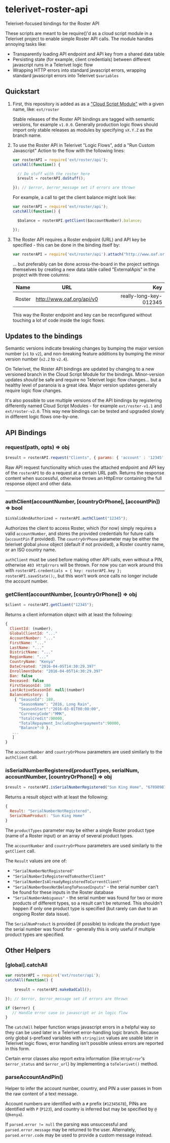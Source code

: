 # telerivet-roster-api

Telerivet-focused bindings for the Roster API

These scripts are meant to be require()'d as a cloud script module in a Telerivet project to enable simple Roster API calls.  The module handles annoying tasks like:

* Transparently loading API endpoint and API key from a shared data table
* Persisting state (for example, client credentials) between different javascript runs in a Telerivet logic flow
* Wrapping HTTP errors into standard javascript errors, wrapping standard javascript errors into Telerivet `$variables`

## Quickstart

1.  First, this repository is added as as a ["Cloud Script Module"](https://telerivet.com/dashboard/a/add_script_module) with a given name, like: `ext/roster`

    Stable releases of the Roster API bindings are tagged with semantic versions, for example `v1.0.0`.  Generally production 
    logic flows should import only stable releases as modules by specifying `vX.Y.Z` as the branch name.
    
1.  To use the Roster API in Telerivet "Logic Flows", add a "Run Custom Javascript" Action to the flow with the following lines:

    ```javascript
    var rosterAPI = require('ext/roster/api');
    catchAll(function() {

      // Do stuff with the roster here
      $result = rosterAPI.doStuff();

    }); // $error, $error_message set if errors are thrown
    ```

    For example, a call to get the client balance might look like:

    ```javascript
    var rosterAPI = require('ext/roster/api');
    catchAll(function() {

      $balance = rosterAPI.getClient($accountNumber).balance;

    });
    ```

1.  The Roster API requires a Roster endpoint (URL) and API key be specified - this can be done in the binding itself by:

    ```javascript
    var rosterAPI = require('ext/roster/api').attach("http://www.oaf.org/api/v0", "really-long-key-012345");
    ```
    
    ... but preferably can be done across-the-board in the project settings themselves by creating a new data table called "ExternalApis" in the project with three columns:
    
    | Name | URL | Key |
    | ------------- |:-------------:| -----:|
    | Roster | http://www.oaf.org/api/v0 | really-long-key-012345 |
    
    This way the Roster endpoint and key can be reconfigured without touching a lot of code inside the logic flows.

## Updates to the bindings

Semantic versions indicate breaking changes by bumping the major version number (`v1` to `v2`), and non-breaking feature additions by bumping the minor version number (`v2.2` to `v2.4`).

On Telerivet, the Roster API bindings are updated by changing to a new versioned branch in the Cloud Script Module for the bindings.  Minor-version updates *should* be safe and require no Telerivet logic flow changes... but a healthy level of paranoia is a great idea.  Major version updates generally require logic flow changes.

It's also possible to use multiple versions of the API bindings by registering differently named Cloud Script Modules - for example `ext/roster-v1.1` and `ext/roster-v2.0`.  This way new bindings can be tested and upgraded slowly in different logic flows one-by-one.

## API Bindings

### request(path, opts) => obj

```javascript
$result = rosterAPI.request("Clients", { params: { 'account' : '12345' } });
```

Raw API request functionality which uses the attached endpoint and API key of the `rosterAPI` to do a request at a certain URL path.  Returns the response content when successful, otherwise throws an HttpError containing the full response object and other data.

------

### authClient(accountNumber, [countryOrPhone], [accountPin]) => bool

```javascript
$isValidAndAuthorized = rosterAPI.authClient("12345");
```

Authorizes the client to access Roster, which (for now) simply requires a valid `accountNumber`, and stores the provided credentials for future calls (`accountPin` if provided).  The `countryOrPhone` parameter may be either the telerivet global `phone` object (default if not provided), a Roster country name, or an ISO country name.

`authClient` must be used before making other API calls, even without a PIN, otherwise `403 HttpErrors` will be thrown.  For now you can work around this with `rosterAPI.credentials = { key: rosterAPI.key }; rosterAPI.saveState();`, but this won't work once calls no longer include the account number.

### getClient(accountNumber, [countryOrPhone]) => obj

```javascript
$client = rosterAPI.getClient("12345");
```

Returns a client information object with at least the following:

```javascript
{
  ClientId: (number),
  GlobalClientId: "..."
  AccountNumber: "..."
  FirstName: "..."
  LastName: "..."
  DistrictName: "..."
  RegionName: "..."
  CountryName: "Kenya"
  DateCreated: "2016-04-05T14:30:29.397"
  EnrollmentDate: "2016-04-05T14:30:29.397"
  Ban: false
  Deceased: false
  FirstSeasonId: 180
  LastActiveSeasonId: null|(number)
  BalanceHistory: [
    { "SeasonId": 180,
      "SeasonName": "2016, Long Rain",
      "SeasonStart":"2016-03-01T00:00:00",
      "CurrencyCode":"MMK",
      "TotalCredit":90000,
      "TotalRepayment_IncludingOverpayments":90000,
      "Balance":0 },
   ...
   ]
}
```

The `accountNumber` and `countryOrPhone` parameters are used similarly to the `authClient` call.

### isSerialNumberRegistered(productTypes, serialNum, accountNumber, [countryOrPhone]) => obj

```javascript
$result = rosterAPI.isSerialNumberRegistered("Sun King Home", "67890987", "12345");
```

Returns a result object with at least the following:

```javascript
{
  Result: "SerialNumberNotRegistered",
  SerialNumProduct: "Sun King Home"
}
```

The `productTypes` parameter may be either a single Roster product type (name of a Roster input) or an array of several product types.

The `accountNumber` and `countryOrPhone` parameters are used similarly to the `getClient` call.

The `Result` values are one of:

* `"SerialNumberNotRegistered"`
* `"SerialNumberIsRegisteredToAnotherClient"`
* `"SerialNumberIsAlreadyRegisteredToCurrentClient"`
* `"SerialNumberDoesNotBelongToPassedInputs"` - the serial number can't be found for these inputs in the Roster database
* `"SerialNumberAmbiguous"` - the serial number was found for two or more products of different types, so a result can't be returned.  This shouldn't happen if only one product type is specified (but rarely can due to an ongoing Roster data issue).
                    
The `SerialNumProduct` is provided (if possible) to indicate the product type the serial number was found for - generally this is only useful if multiple product types are specified.

## Other Helpers

### [global].catchAll

```javascript
var rosterAPI = require('ext/roster/api');
catchAll(function() {
	
    $result = rosterAPI.makeBadCall();

}); // $error, $error_message set if errors are thrown

if ($error) {
   // Handle error case in javascript or in logic flow
}

```

The `catchAll` helper function wraps javascript errors in a helpful way so they can be used later in a Telerivet error-handling logic branch.  Because only global `$`-prefixed variables with `string|int` values are usable later in Telerivet logic flows, error handling isn't possible unless errors are reported in this form.

Certain error classes also report extra information (like `HttpError`'s `$error_status` and `$error_url`) by implementing a `toTelerivet()` method.

### parseAccountAndPin()

Helper to infer the account number, country, and PIN a user passes in from the raw content of a text message.

Account numbers are identified with a `#` prefix (`#12345678`), PINs are identified with `P` (`P123`), and country is inferred but may be specified by `@` (`@kenya`).

If `parsed.error != null` the parsing was unsuccessful and `parsed.error.message` may be returned to the user.  Alternately, `parsed.error.code` may be used to provide a custom message instead. 




